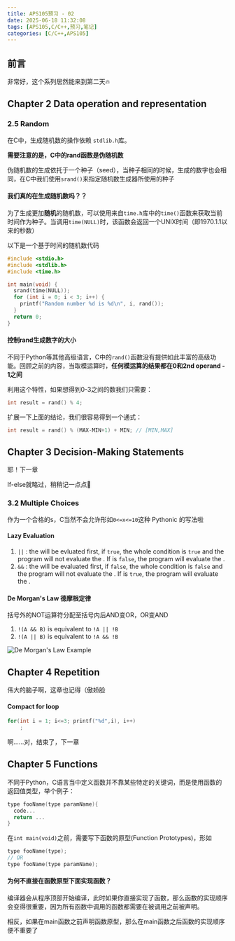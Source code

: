 ```yaml
---
title: APS105预习 - 02
date: 2025-06-18 11:32:08
tags: [APS105,C/C++,预习,笔记]
categories: [C/C++,APS105]
---
```

## 前言

非常好，这个系列居然能来到第二天🔥

## Chapter 2 Data operation and representation

### 2.5 Random

在C中，生成随机数的操作依赖 `stdlib.h`库。

**需要注意的是，C中的rand函数是伪随机数**

伪随机数的生成依托于一个种子（seed），当种子相同的时候，生成的数字也会相同，在C中我们使用`srand()`来指定随机数生成器所使用的种子

#### 我们真的在生成随机数吗？？

为了生成更加**随机**的随机数，可以使用来自`time.h`库中的`time()`函数来获取当前时间作为种子。当调用`time(NULL)`时，该函数会返回一个UNIX时间（即1970.1.1以来的秒数）

以下是一个基于时间的随机数代码

``````c
#include <stdio.h>
#include <stdlib.h>
#include <time.h>

int main(void) {
  srand(time(NULL));
  for (int i = 0; i < 3; i++) {
    printf("Random number %d is %d\n", i, rand());
  }
  return 0;
}

``````

#### 控制rand生成数字的大小

不同于Python等其他高级语言，C中的`rand()`函数没有提供如此丰富的高级功能。回顾之前的内容，当取模运算时，**任何模运算的结果都在0和2nd operand - 1之间**

利用这个特性，如果想得到0-3之间的数我们只需要：

``````c
int result = rand() % 4;
``````

扩展一下上面的结论，我们很容易得到一个通式：

``````C
int result = rand() % (MAX-MIN+1) + MIN; // [MIN,MAX]
``````

## Chapter 3 Decision-Making Statements

耶！下一章

If-else就略过，稍稍记一点点🤏

### 3.2 Multiple Choices

作为一个合格的s，C当然不会允许形如`0<=x<=10`这种 Pythonic 的写法啦

#### Lazy Evaluation

1. **<LHS>** `||` **<RHS>**: the *<LHS>* will be evluated first, if `true`, the whole condition is `true` and the program will not evaluate the *<RHS>*. If *<LHS>* is `false`, the program will evaluate the *<RHS>*.
2. **<LHS>** `&&` **<RHS>**: the *<LHS>* will be evaluated first, if `false`, the whole condition is `false` and the program will not evaluate the *<RHS>*. If *<LHS>* is `true`, the program will evaluate the *<RHS>*.

#### De Morgan's Law 德摩根定律

括号外的NOT运算符分配至括号内后AND变OR，OR变AND

1. `!(A && B)` is equivalent to `!A || !B`
2. `!(A || B)` is equivalent to `!A && !B`

![De Morgan's Law Example](de-morgan-law-exp.png)

## Chapter 4 Repetition

伟大的脑子啊，这章也记得（傲娇脸

#### Compact for loop

``````C
for(int i = 1; i<=3; printf("%d",i), i++)
	;
``````

啊……对，结束了，下一章

## Chapter 5 Functions

不同于Python，C语言当中定义函数并不靠某些特定的关键词，而是使用函数的返回值类型，举个例子：

``````c
type fooName(type paramName){
  code...
  return ...
}
``````

在`int main(void)`之前，需要写下函数的原型(Function Prototypes)，形如

``````C
type fooName(type);
// OR
type fooName(type paramName);
``````

#### 为何不直接在函数原型下面实现函数？

编译器会从程序顶部开始编译，此时如果你直接实现了函数，那么函数的实现顺序会变得很重要，因为所有函数中调用的函数都需要在被调用之前被声明。

相反，如果在main函数之前声明函数原型，那么在main函数之后函数的实现顺序便不重要了
